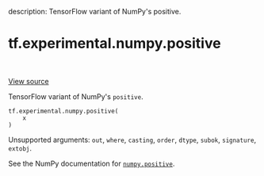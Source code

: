 description: TensorFlow variant of NumPy's positive.

<div itemscope itemtype="http://developers.google.com/ReferenceObject">
<meta itemprop="name" content="tf.experimental.numpy.positive" />
<meta itemprop="path" content="Stable" />
</div>

# tf.experimental.numpy.positive

<!-- Insert buttons and diff -->

<table class="tfo-notebook-buttons tfo-api nocontent" align="left">

</table>

<a target="_blank" href="/code/stable/tensorflow/python/ops/numpy_ops/np_math_ops.py">View source</a>



TensorFlow variant of NumPy's `positive`.

<pre class="devsite-click-to-copy prettyprint lang-py tfo-signature-link">
<code>tf.experimental.numpy.positive(
    x
)
</code></pre>



<!-- Placeholder for "Used in" -->

Unsupported arguments: `out`, `where`, `casting`, `order`, `dtype`, `subok`, `signature`, `extobj`.

See the NumPy documentation for [`numpy.positive`](https://numpy.org/doc/1.16/reference/generated/numpy.positive.html).